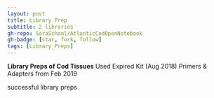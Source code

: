 ```yaml
---
layout: post
title: Library Prep 
subtitle: 2 libraries
gh-repo: SaraSchaal/AtlanticCodOpenNotebook
gh-badge: [star, fork, follow]
tags: [Library_Preps]
---
```


**Library Preps of Cod Tissues**
Used Expired Kit (Aug 2018)
Primers & Adapters from Feb 2019


successful library preps 
